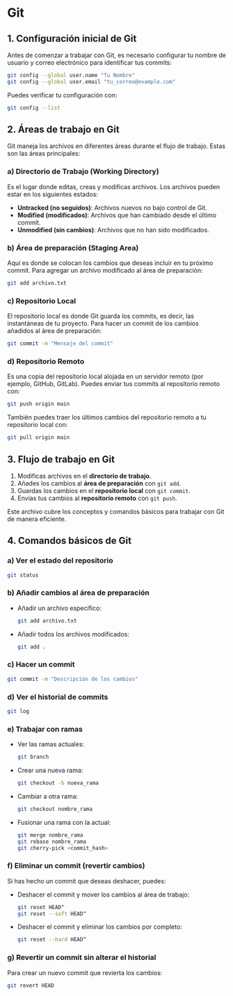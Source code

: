 
# Git

## 1. Configuración inicial de Git

Antes de comenzar a trabajar con Git, es necesario configurar tu nombre de usuario y correo electrónico para identificar tus commits:

```bash
git config --global user.name "Tu Nombre"
git config --global user.email "tu_correo@example.com"
```

Puedes verificar tu configuración con:

```bash
git config --list
```

## 2. Áreas de trabajo en Git

Git maneja los archivos en diferentes áreas durante el flujo de trabajo. Estas son las áreas principales:

### a) **Directorio de Trabajo (Working Directory)**
   Es el lugar donde editas, creas y modificas archivos. Los archivos pueden estar en los siguientes estados:
   - **Untracked (no seguidos)**: Archivos nuevos no bajo control de Git.
   - **Modified (modificados)**: Archivos que han cambiado desde el último commit.
   - **Unmodified (sin cambios)**: Archivos que no han sido modificados.

### b) **Área de preparación (Staging Area)**
   Aquí es donde se colocan los cambios que deseas incluir en tu próximo commit. Para agregar un archivo modificado al área de preparación:

   ```bash
   git add archivo.txt
   ```

### c) **Repositorio Local**
   El repositorio local es donde Git guarda los commits, es decir, las instantáneas de tu proyecto. Para hacer un commit de los cambios añadidos al área de preparación:

   ```bash
   git commit -m "Mensaje del commit"
   ```

### d) **Repositorio Remoto**
   Es una copia del repositorio local alojada en un servidor remoto (por ejemplo, GitHub, GitLab). Puedes enviar tus commits al repositorio remoto con:

   ```bash
   git push origin main
   ```

   También puedes traer los últimos cambios del repositorio remoto a tu repositorio local con:

   ```bash
   git pull origin main
   ```

## 3. Flujo de trabajo en Git

1. Modificas archivos en el **directorio de trabajo**.
2. Añades los cambios al **área de preparación** con `git add`.
3. Guardas los cambios en el **repositorio local** con `git commit`.
4. Envías tus cambios al **repositorio remoto** con `git push`.

Este archivo cubre los conceptos y comandos básicos para trabajar con Git de manera eficiente.


## 4. Comandos básicos de Git

### a) Ver el estado del repositorio
   ```bash
   git status
   ```

### b) Añadir cambios al área de preparación
   - Añadir un archivo específico:
     ```bash
     git add archivo.txt
     ```
   - Añadir todos los archivos modificados:
     ```bash
     git add .
     ```

### c) Hacer un commit
   ```bash
   git commit -m "Descripción de los cambios"
   ```

### d) Ver el historial de commits
   ```bash
   git log
   ```

### e) Trabajar con ramas
   - Ver las ramas actuales:
     ```bash
     git branch
     ```

   - Crear una nueva rama:
     ```bash
     git checkout -b nueva_rama
     ```

   - Cambiar a otra rama:
     ```bash
     git checkout nombre_rama
     ```

   - Fusionar una rama con la actual:
     ```bash
     git merge nombre_rama
     git rebase nombre_rama
     git cherry-pick <commit_hash>
     ```

### f) Eliminar un commit (revertir cambios)
   Si has hecho un commit que deseas deshacer, puedes:
   
   - Deshacer el commit y mover los cambios al área de trabajo:
     ```bash
     git reset HEAD^
     git reset --soft HEAD^
     ```

   - Deshacer el commit y eliminar los cambios por completo:
     ```bash
     git reset --hard HEAD^
     ```

### g) Revertir un commit sin alterar el historial
   Para crear un nuevo commit que revierta los cambios:
   ```bash
   git revert HEAD
   ```

